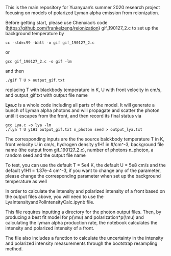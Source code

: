 This is the main repository for Yuanyuan’s summer 2020 research project focusing on models of polarized Lyman alpha emission from reionization.

Before getting start, please use Chenxiao’s code (https://github.com/frankelzeng/reionization) gif_190127_2.c to set up the background temperature by
```
cc -std=c99 -Wall -o gif gif_190127_2.c
```
or
```
gcc gif_190127_2.c -o gif -lm
```
and then
```
./gif T U > output_gif.txt
```
replacing T with blackbody temperature in K, U with front velocity in cm/s, and output_gif.txt with output file name

$\textbf{Lya.c}$ is a whole code including all parts of the model. It will generate a bunch of Lyman alpha photons and will propagate and scatter the photon until it escapes from the front, and then record its final status via
```
gcc Lya.c -o lya -lm
./lya T U y1H1 output_gif.txt n_photon seed > output_lya.txt
```
The corresponding inputs are the the source balckbody temperature T in K, front velocity U in cm/s, hydrogen density y1H1 in #/cm^-3, background file name (the output from gif_190127_2.c), number of photons n_photon, a random seed and the output file name

To test, you can use the default T = 5e4 K, the default U = 5e8 cm/s and the default y1H1 = 1.37e-4 cm^-3, if you want to change any of the parameter, please change the corresponding parameter when set up the background temperature as well


In order to calculate the intensity and polarized intensity of a front based on the output files above, you will need to use the LyaIntensityandPolIntensityCalc.ipynb file. 

This file requires inputting a directory for the photon output files. Then, by producing a best fit model for p(\mu) and polarization*p(\mu) and calculating the lyman alpha production rate, the notebook calculates the intensity and polarized intensity of a front. 

The file also includes a function to calculate the uncertainty in the intensity and polarized intensity measurements through the bootstrap resampling method. 
